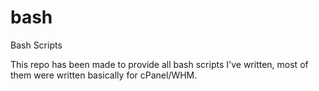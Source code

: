 # bash
Bash Scripts

This repo has been made to provide all bash scripts I've written, most of them were written basically for cPanel/WHM.
